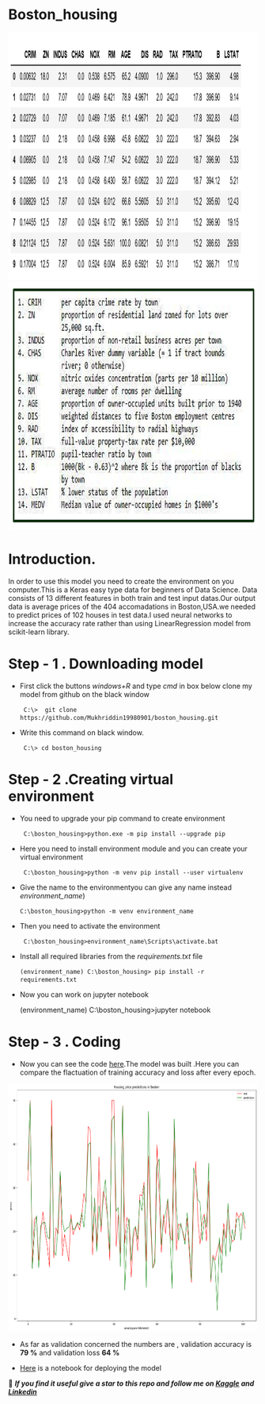 # Boston_housing

<img src="https://github.com/Mukhriddin19980901/Boston_housing/blob/main/pics/boston3.png" width="700" height="500" />

<img src="https://github.com/Mukhriddin19980901/Boston_housing/blob/main/pics/boston_info.png" width="700" height="500" />

# Introduction.
In order to use this model you need to create the environment on you computer.This is a Keras easy type data for beginners of Data Science.
Data consists of 13 different features in both train and test input datas.Our output data is average prices of the 404 accomadations in Boston,USA.we needed to predict prices of 102 houses in test data.I used neural networks to increase the accuracy rate rather than using LinearRegression model from scikit-learn library.  


# Step - 1 . Downloading model

- First click the buttons *windows+R*  and type *cmd* in box below clone my model from github on the black window

       C:\>  git clone https://github.com/Mukhriddin19980901/boston_housing.git

- Write this command on black window.
 
       C:\> cd boston_housing
 
# Step - 2 .Creating virtual environment 

- You need to upgrade your pip command to create environment

       C:\boston_housing>python.exe -m pip install --upgrade pip


- Here you need to install environment module and you can create  your virtual environment

       C:\boston_housing>python -m venv pip install --user virtualenv
 
 - Give the name to the environmentyou can give any name instead *environment_name*)

       C:\boston_housing>python -m venv environment_name

- Then you need to activate the environment

       C:\boston_housing>environment_name\Scripts\activate.bat

- Install all required libraries from the *requirements.txt* file

      (environment_name) C:\boston_housing> pip install -r requirements.txt

- Now you can work on jupyter notebook

     (environment_name) C:\boston_housing>jupyter notebook


# Step - 3 . Coding
 
- Now you can see the code [here](https://github.com/Mukhriddin19980901/Boston_housing/blob/main/boston_house_prices.ipynb).The model was built .Here you can compare the flactuation of training accuracy and loss after every epoch.


<img src="https://github.com/Mukhriddin19980901/Boston_housing/blob/main/pics/download.png?raw=true" width="700" height="500" />


- As far as validation concerned the numbers are  , validation accuracy is **79 %**  and validation loss **64 %**

- [Here](https://github.com/Mukhriddin19980901/cifar10/blob/main/deploy_cifar10.ipynb) is a notebook for  deploying the model 

🔴 ***If you find it useful give a star to this repo and follow me on [Kaggle](https://www.kaggle.com/muhriddinmalik) and [Linkedin](https://www.linkedin.com/in/mukhriddin-khaydarov-8a9729209?lipi=urn%3Ali%3Apage%3Ad_flagship3_profile_view_base_contact_details%3Bay%2BB1xqoRZKf2DcZnvkRVw%3D%3D)***
